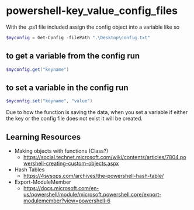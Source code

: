 # powershell-key_value_config_files

With the .ps1 file included assign the config object into a variable like so

```powershell
$myconfig = Get-Config -filePath ".\Desktop\config.txt"
```
## to get a variable from the config run 
```powershell
$myconfig.get("keyname")
```

## to set a variable in the config run
```powershell
$myconfig.set("keyname", "value")
```
Due to how the function is saving the data, when you set a variable if either the key or the config file does not exist it will be created.


## Learning Resources
- Making objects with functions (Class?) 
  - https://social.technet.microsoft.com/wiki/contents/articles/7804.powershell-creating-custom-objects.aspx
- Hash Tables 
  - https://4sysops.com/archives/the-powershell-hash-table/
- Export-ModuleMember
  - https://docs.microsoft.com/en-us/powershell/module/microsoft.powershell.core/export-modulemember?view=powershell-6
